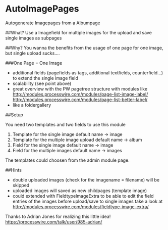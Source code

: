 # AutoImagePages
Autogenerate Imagepages from a Albumpage

##What?
Use a Imagefield for multiple images for the upload and save single images as subpages

##Why?
You wanna the benefits from the usage of one page for one image, but single upload sucks....

###One Page = One Image

- additional fields (pagefields as tags, additional textfields, counterfield...) to extend the single image field
- scalability (see point above)
- great overview with the PW pagetree structure with modules like http://modules.processwire.com/modules/page-list-image-label/
http://modules.processwire.com/modules/page-list-better-label/
- like a foldergallery

##Setup

You need two templates and two fields to use this module

1. Template for the single image default name -> image
2. Template for the multiple image upload default name -> album
3. Field for the single image default name -> image
4. Field for the multiple images default name -> images

The templates could choosen from the admin module page.

##Hints

- double uploaded images (check for the imagename = filename) will be skipped
- uploaded images will saved as new childpages (template image)
- could extended with FieldtypeImageExtra to be able to edit the field entries of the images before upload/save to single images take a look at http://modules.processwire.com/modules/fieldtype-image-extra/

Thanks to Adrian Jones for realizing this little idea!
https://processwire.com/talk/user/985-adrian/
